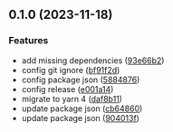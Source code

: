 

## 0.1.0 (2023-11-18)


### Features

* add missing dependencies ([93e66b2](https://github.com/lenhathieu96/ss_restaurant_web/commit/93e66b21f5d391fb25b2df59bf184318ca9efcb0))
* config git ignore ([bf91f2d](https://github.com/lenhathieu96/ss_restaurant_web/commit/bf91f2de70bec757bf2cf17c4a9c15fcf356f1c6))
* config package json ([5884876](https://github.com/lenhathieu96/ss_restaurant_web/commit/58848761b6fc21306a6db769cf26e2550796c624))
* config release ([e001a14](https://github.com/lenhathieu96/ss_restaurant_web/commit/e001a14337326338cc1412f1bec7bea2a601e5ab))
* migrate to yarn 4 ([daf8b11](https://github.com/lenhathieu96/ss_restaurant_web/commit/daf8b11a8aa9e162ac7b5eaeefaa581a1eb71525))
* update package json ([cb64860](https://github.com/lenhathieu96/ss_restaurant_web/commit/cb648608124b7809b3f7c1f0297ef87288e63882))
* update package json ([904013f](https://github.com/lenhathieu96/ss_restaurant_web/commit/904013f584b29fd4dc5e1d56ccf4c3fdbe03ea41))
